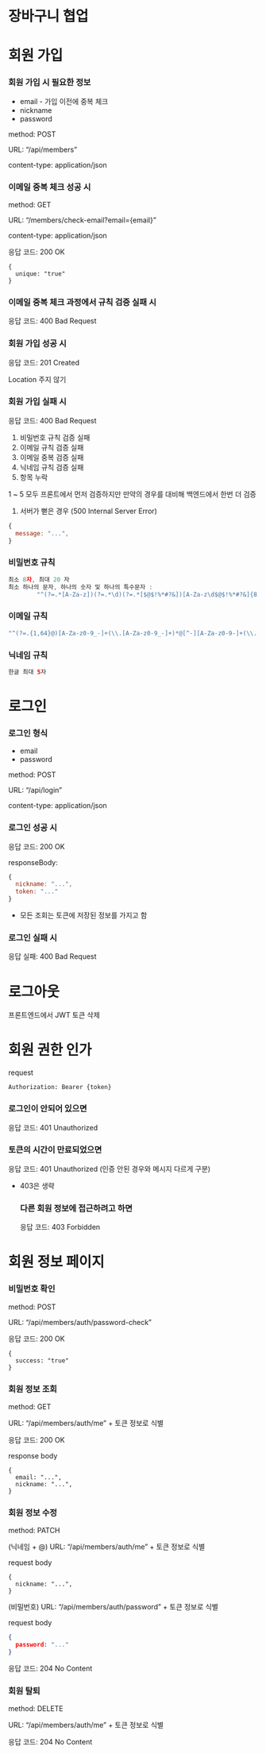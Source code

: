 # 장바구니 협업

# 회원 가입

### 회원 가입 시 필요한 정보

- email - 가입 이전에 중복 체크
- nickname
- password

method: POST

URL: “/api/members”

content-type: application/json

### 이메일 중복 체크 성공 시

method: GET

URL: “/members/check-email?email={email}”

content-type: application/json

응답 코드: 200 OK

```
{
  unique: "true"
}
```

### 이메일 중복 체크 과정에서 규칙 검증 실패 시

응답 코드: 400 Bad Request

### 회원 가입 성공 시

응답 코드: 201 Created

Location 주지 않기

### 회원 가입 실패 시

응답 코드: 400 Bad Request

1. 비밀번호 규칙 검증 실패
2. 이메일 규칙 검증 실패
3. 이메일 중복 검증 실패
4. 닉네임 규칙 검증 실패
5. 항목 누락

1 ~ 5 모두 프론트에서 먼저 검증하지만 만약의 경우를 대비해 백엔드에서 한번 더 검증

1. 서버가 뻗은 경우 (500 Internal Server Error)

```jsx
{
  message: "...",
}
```

### 비밀번호 규칙

```jsx
최소 8자, 최대 20 자
최소 하나의 문자, 하나의 숫자 및 하나의 특수문자 :
        "^(?=.*[A-Za-z])(?=.*\d)(?=.*[$@$!%*#?&])[A-Za-z\d$@$!%*#?&]{8,20}$"
```

### 이메일 규칙

```java
"^(?=.{1,64}@)[A-Za-z0-9_-]+(\\.[A-Za-z0-9_-]+)*@[^-][A-Za-z0-9-]+(\\.[A-Za-z0-9-]+)*(\\.[A-Za-z]{2,})$"
```

### 닉네임 규칙

```java
한글 최대 5자
```

# 로그인

### 로그인 형식

- email
- password

method: POST

URL: “/api/login”

content-type: application/json

### 로그인 성공 시

응답 코드: 200 OK

responseBody:

```jsx
{
  nickname: "...", 
  token: "..."
}
```

- 모든 조회는 토큰에 저장된 정보를 가지고 함

### 로그인 실패 시

응답 실패: 400 Bad Request

# 로그아웃

프론트엔드에서 JWT 토큰 삭제

# 회원 권한 인가

request

```
Authorization: Bearer {token}
```

### 로그인이 안되어 있으면

응답 코드: 401 Unauthorized

### 토큰의 시간이 만료되었으면

응답 코드: 401 Unauthorized (인증 안된 경우와 메시지 다르게 구분)

- 403은 생략

  ### 다른 회원 정보에 접근하려고 하면

  응답 코드: 403 Forbidden


# 회원 정보 페이지

### 비밀번호 확인

method: POST

URL: “/api/members/auth/password-check”

응답 코드: 200 OK

```
{
  success: "true"
}
```

### 회원 정보 조회

method: GET

URL: “/api/members/auth/me” + 토큰 정보로 식별

응답 코드: 200 OK

response body

```
{
  email: "...",
  nickname: "...",
}
```

### 회원 정보 수정

method: PATCH

(닉네임 + @) URL: “/api/members/auth/me” + 토큰 정보로 식별

request body

```
{
  nickname: "...",
}
```

(비밀번호) URL: “/api/members/auth/password” + 토큰 정보로 식별

request body

```json
{
  password: "..."
}
```

응답 코드: 204 No Content

### 회원 탈퇴

method: DELETE

URL: “/api/members/auth/me” + 토큰 정보로 식별

응답 코드: 204 No Content